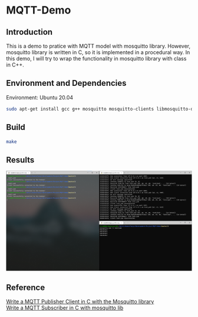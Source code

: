 # MQTT-Demo

## Introduction
This is a demo to pratice with MQTT model with mosquitto library. However, mosquitto library is written in C, so it is implemented in a procedural way. In this demo, I will try to wrap the functionality in mosquitto library with class in C++.

## Environment and Dependencies
Environment: Ubuntu 20.04
```bash
sudo apt-get install gcc g++ mosquitto mosquitto-clients libmosquitto-dev
```

## Build
```bash
make
```

## Results
![mqtt_pub.png](./picture/mqtt_pub.png)

## Reference
[Write a MQTT Publisher Client in C with the Mosquitto library](https://www.youtube.com/watch?v=ERPhUsmbhMo&t=45s) </br>
[Write a MQTT Subscriber in C with mosquitto lib](https://www.youtube.com/watch?v=K6Q1Sd9edCw&t=497s)